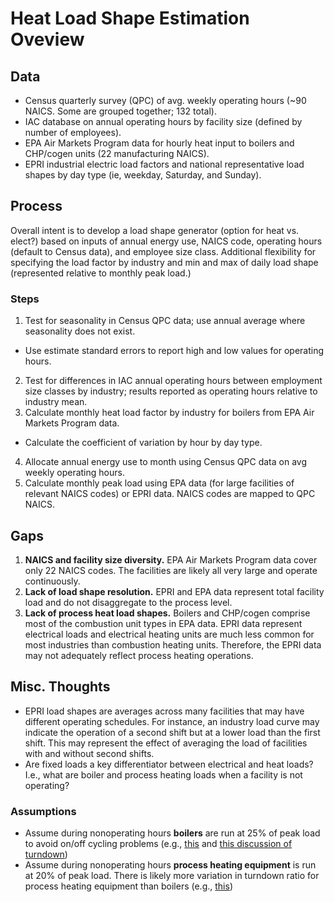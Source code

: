 # Heat Load Shape Estimation Oveview

## Data
* Census quarterly survey (QPC) of avg. weekly operating hours
(~90 NAICS. Some are grouped together; 132 total).
* IAC database on annual operating hours by facility size (defined by
number of employees).
* EPA Air Markets Program data for hourly heat input to boilers and CHP/cogen
units (22 manufacturing NAICS).
* EPRI industrial electric load factors and national representative load shapes
by day type (ie, weekday, Saturday, and Sunday).


## Process
Overall intent is to develop a load shape generator (option for heat vs. elect?)
based on inputs of annual energy use, NAICS code, operating hours
(default to Census data), and employee size class. Additional flexibility for
specifying the load factor by industry and min and max of daily load shape
(represented relative to monthly peak load.)
### Steps
1. Test for seasonality in Census QPC data; use annual average where seasonality
does not exist.
 * Use estimate standard errors to report high and low values for operating
hours.
2. Test for differences in IAC annual operating hours between employment size
classes by industry; results reported as operating hours relative to
industry mean.
3. Calculate monthly heat load factor by industry for boilers from EPA Air
Markets Program data.
 * Calculate the coefficient of variation by hour by day type.
4. Allocate annual energy use to month using Census QPC data on avg weekly
operating hours.
5. Calculate monthly peak load using EPA data (for large facilities of relevant
  NAICS codes) or EPRI data. NAICS codes are mapped to QPC NAICS.

## Gaps
1. **NAICS and facility size diversity.** EPA Air Markets Program data cover only
22 NAICS codes. The facilities are likely all very large and operate
continuously.
2. **Lack of load shape resolution.** EPRI and EPA data represent total facility
load and do not disaggregate to the process level.
3. **Lack of process heat load shapes.** Boilers and CHP/cogen comprise most of
the combustion unit types in EPA data. EPRI data represent electrical loads
and electrical heating units are much less common for most industries than
combustion heating units. Therefore, the EPRI data may not adequately reflect
process heating operations.  

## Misc. Thoughts
* EPRI load shapes are averages across many facilities that may have different
operating schedules. For instance, an industry load curve may indicate the
operation of a second shift but at a lower load than the first shift. This may
represent the effect of averaging the load of facilities with and without
second shifts.
* Are fixed loads a key differentiator between electrical and heat loads? I.e.,
what are boiler and process heating loads when a facility is not operating?
### Assumptions
* Assume during nonoperating hours **boilers** are run at 25% of peak load to avoid
on/off cycling problems (e.g., [this](https://www.babcock.com/resources/learning-center/boiler-cycling-considerations) and [this discussion of turndown](http://cleaverbrooks.com/reference-center/boiler-basics/number-of-boilers.html))
* Assume during nonoperating hours **process heating equipment** is run
at 20% of peak load. There is likely more variation in turndown ratio for
process heating equipment than boilers (e.g., [this](https://content.greenheck.com/public/DAMProd/Original/10001/481038PVFHPVG_iom.pdf))
